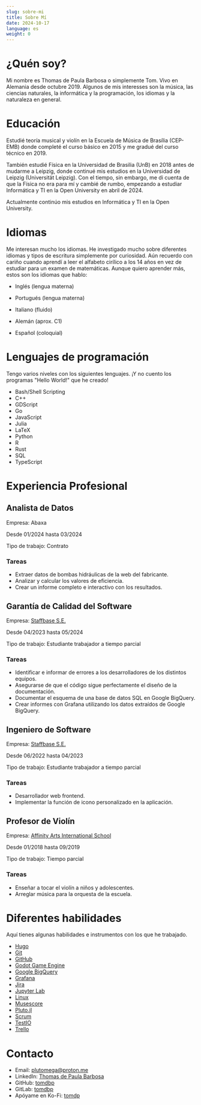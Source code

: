 ```yaml
---
slug: sobre-mi
title: Sobre Mí
date: 2024-10-17
language: es
weight: 0
---
```


# ¿Quén soy?

Mi nombre es Thomas de Paula Barbosa o simplemente Tom. Vivo en Alemania desde octubre 2019. Algunos de mis interesses son la música, las ciencias naturales, la informática y la programación, los idiomas y la naturaleza en general.

# Educación

Estudié teoría musical y violín en la Escuela de Música de Brasília (CEP-EMB) donde completé el curso básico en 2015 y me gradué del curso técnico en 2019.

También estudié Física en la Universidad de Brasilia (UnB) en 2018 antes de mudarme a Leipzig, donde continué mis estudios en la Universidad de Leipzig (Universität Leipzig). Con el tiempo, sin embargo, me di cuenta de que la Física no era para mí y cambié de rumbo, empezando a estudiar Informática y TI en la Open University en abril de 2024.

Actualmente continúo mis estudios en Informática y TI en la Open University.

# Idiomas

Me interesan mucho los idiomas. He investigado mucho sobre diferentes idiomas y tipos de escritura simplemente por curiosidad. Aún recuerdo con cariño cuando aprendí a leer el alfabeto cirílico a los 14 años en vez de estudiar para un examen de matemáticas. Aunque quiero aprender más, estos son los idiomas que hablo:

- Inglés (lengua materna)

- Portugués (lengua materna)

- Italiano (fluido)

- Alemán (aprox. C1)

- Español (coloquial)

# Lenguajes de programación

Tengo varios niveles con los siguientes lenguajes. ¡Y no cuento los programas "Hello World!" que he creado!

- Bash/Shell Scripting
- C++
- GDScript
- Go
- JavaScript
- Julia
- LaTeX
- Python
- R
- Rust
- SQL
- TypeScript

# Experiencia Profesional

## Analista de Datos

Empresa: Abaxa

Desde 01/2024 hasta 03/2024

Tipo de trabajo: Contrato

### Tareas

- Extraer datos de bombas hidráulicas de la web del fabricante.
- Analizar y calcular los valores de eficiencia.
- Crear un informe completo e interactivo con los resultados.

## Garantía de Calidad del Software

Empresa: [Staffbase S.E.](https://staffbase.com)

Desde 04/2023 hasta 05/2024

Tipo de trabajo: Estudiante trabajador a tiempo parcial

### Tareas

- Identificar e informar de errores a los desarrolladores de los distintos equipos.
- Asegurarse de que el código sigue perfectamente el diseño de la documentación.
- Documentar el esquema de una base de datos SQL en Google BigQuery.
- Crear informes con Grafana utilizando los datos extraídos de Google BigQuery.

## Ingeniero de Software

Empresa: [Staffbase S.E.](https://staffbase.com)

Desde 06/2022 hasta 04/2023

Tipo de trabajo: Estudiante trabajador a tiempo parcial

### Tareas

- Desarrollador web frontend.
- Implementar la función de icono personalizado en la aplicación.

## Profesor de Violín

Empresa: [Affinity Arts International School](https://www.affinityarts.com.br/)

Desde 01/2018 hasta 09/2019

Tipo de trabajo: Tiempo parcial

### Tareas

- Enseñar a tocar el violín a niños y adolescentes.
- Arreglar música para la orquesta de la escuela.

# Diferentes habilidades

Aquí tienes algunas habilidades e instrumentos con los que he trabajado.

- [Hugo](https://gohugo.io)
- [Git](https://git-scm.com/)
- [GitHub](https://github.com/)
- [Godot Game Engine](https://godotengine.org/)
- [Google BigQuery](https://cloud.google.com/bigquery)
- [Grafana](https://grafana.com)
- [Jira](https://www.atlassian.com/software/jira)
- [Jupyter Lab](https://jupyter.org/)
- [Linux](https://www.linux.org/)
- [Musescore](https://musescore.org/)
- [Pluto.jl](https://plutojl.org/)
- [Scrum](https://www.scrum.org/)
- [TestIO](https://test.io/)
- [Trello](https://trello.com/)

# Contacto

- Email: <plutomega@proton.me>
- LinkedIn: [Thomas de Paula Barbosa](https://linkedin.com/in/thomas-de-paula-barbosa-17302b243)
- GitHub: [tomdbp](https://github.com/tomdpb)
- GitLab: [tomdbp](https://gitlab.com/tomdpb)
- Apóyame en Ko-Fi: [tomdp](https://ko-fi.com/tomdpb)
